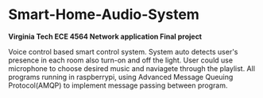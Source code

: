 # Smart-Home-Audio-System

**Virginia Tech ECE 4564 Network application Final project**

Voice control based smart control system. System auto detects user's presence in each room also turn-on and off the light.
User could use microphone to choose desired music and naviagete through the playlist. All programs running in raspberrypi, using Advanced Message Queuing Protocol(AMQP) to implement message passing between program.
 

